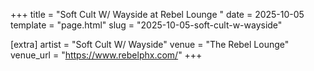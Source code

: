 +++
title = "Soft Cult W/ Wayside at Rebel Lounge "
date = 2025-10-05
template = "page.html"
slug = "2025-10-05-soft-cult-w-wayside"

[extra]
artist = "Soft Cult W/ Wayside"
venue = "The Rebel Lounge"
venue_url = "https://www.rebelphx.com/"
+++
